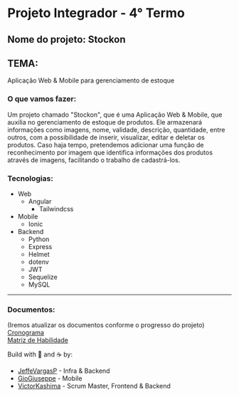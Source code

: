 # Projeto Integrador - 4° Termo

## Nome do projeto: Stockon

## TEMA:
Aplicação Web & Mobile para gerenciamento de estoque

### O que vamos fazer:
Um projeto chamado "Stockon", que é uma Aplicação Web & Mobile, que auxilia no gerenciamento de estoque de produtos. Ele armazenará informações como imagens, nome, validade, descrição, quantidade, entre outros, com a possibilidade de inserir, visualizar, editar e deletar os produtos.
Caso haja tempo, pretendemos adicionar uma função de reconhecimento por imagem que identifica informações dos produtos através de imagens, facilitando o trabalho de cadastrá-los.

### Tecnologias:
- Web
    - Angular
        - Tailwindcss
- Mobile
    - Ionic
- Backend
    - Python
    - Express
    - Helmet
    - dotenv
    - JWT
    - Sequelize
    - MySQL

<hr>

### Documentos:
(Iremos atualizar os documentos conforme o progresso do projeto)<br>
<a href="https://docs.google.com/spreadsheets/d/1NrlsvyTaDI8gnqqLBPp1eQDyFsSg5sEmK99cwXOWSks/edit?usp=sharing" target="_blank">Cronograma</a>
<br>
<a href="https://docs.google.com/document/d/1LZ42xa13MqypxVIQh8v51XH1fYPPi4x8ADbBZUwYfF4/edit?usp=sharing" target="_blank">Matriz de Habilidade</a>

Build with 💙 and ☕ by:

- [JeffeVargasP](https://github.com/JeffeVargasP/) - Infra & Backend
- [GioGiuseppe](https://github.com/giogiuseppe/) - Mobile
- [VictorKashima](https://github.com/VictorKashima/) - Scrum Master, Frontend & Backend